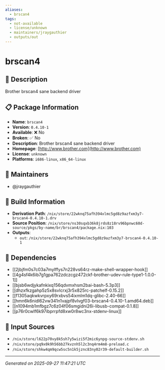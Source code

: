```yaml
---
aliases:
  - brscan4
tags:
  - not-available
  - license/unknown
  - maintainers/jraygauthier
  - outputs/out
---
```


# brscan4

## 📝 Description

Brother brscan4 sane backend driver

## 📋 Package Information

- **Name**: `brscan4`
- **Version**: `0.4.10-1`
- **Available**: ❌ No
- **Broken**: ✅ No
- **Description**: Brother brscan4 sane backend driver
- **Homepage**: [http://www.brother.com](http://www.brother.com)
- **License**: `unknown`
- **Platforms**: `i686-linux`, `x86_64-linux`
## 👥 Maintainers

- @jraygauthier


## 🔧 Build Information

- **Derivation Path**: `/nix/store/22wknq75afh394xlmc5gd8z9azfxm3y7-brscan4-0.4.10-1.drv`
- **Source Position**: `/nix/store/ns30sqxb36k8jrds8z18rv96bpnwc60d-source/pkgs/by-name/br/brscan4/package.nix:103`
- **Outputs**:
  - `out`:  `/nix/store/22wknq75afh394xlmc5gd8z9azfxm3y7-brscan4-0.4.10-1`

## 🔗 Dependencies

- [[2jbjfm0s7c03a7mylffys7n228vs64rz-make-shell-wrapper-hook]]
- [[4g4sf4k6ib7g1gpa762zdczcgz472ckf-brother-udev-rule-type1-1.0.0-1]]
- [[bjsb6wdjykafnkixq156qdvmxhsm2bai-bash-5.3p3]]
- [[dhzxfkzgahp5z5x8svlcrxj3r5x825rc-patchelf-0.15.2]]
- [[f1305aqkwkvrpxy69rxbvs54ixmlm1dq-glibc-2.40-66]]
- [[hmn6k6nidl62vw341n1vajpf8vlvgf03-brscan4-0.4.10-1.amd64.deb]]
- [[n1094mb1mfbgz7c6z04f06smgidni26i-libusb-compat-0.1.8]]
- [[p76r0cwlf6k97ibprrpfd8xw0r8wc3nx-stdenv-linux]]

## 📁 Input Sources

- `/nix/store/l622p70vy8k5sh7y5wizi5f2mic6ynpg-source-stdenv.sh`
- `/nix/store/pq9x0k9h56bb27kvznh5l2c3nq4rm4m8-preload.c`
- `/nix/store/shkw4qm9qcw5sc5n1k5jznc83ny02r39-default-builder.sh`

---
*Generated on 2025-09-27 11:47:21 UTC*
